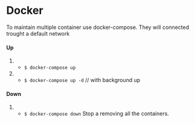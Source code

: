 # Docker

To maintain multiple container use docker-compose. They will connected trought a default network

#### Up
1. - `$ docker-compose up`
1. - `$ docker-compose up -d` // with background up

#### Down
1. - `$ docker-compose down`
  Stop a removing all the containers.

